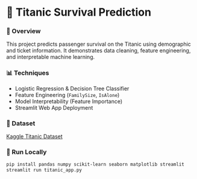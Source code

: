 # 🚢 Titanic Survival Prediction

### 📘 Overview
This project predicts passenger survival on the Titanic using demographic and ticket information. It demonstrates data cleaning, feature engineering, and interpretable machine learning.

### 📊 Techniques
- Logistic Regression & Decision Tree Classifier  
- Feature Engineering (`FamilySize`, `IsAlone`)  
- Model Interpretability (Feature Importance)  
- Streamlit Web App Deployment  

### 📁 Dataset
[Kaggle Titanic Dataset](https://www.kaggle.com/c/titanic)

### 🚀 Run Locally
```bash
pip install pandas numpy scikit-learn seaborn matplotlib streamlit
streamlit run titanic_app.py